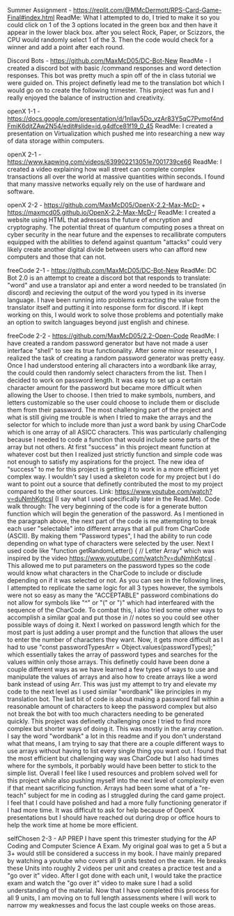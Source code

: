 Summer Assignment - https://replit.com/@MMcDermott/RPS-Card-Game-Final#index.html
ReadMe: What I attempted to do, I tried to make it so you could click on 1 of the 3 options located in the green box and then have it appear in the lower black box. after you select Rock, Paper, or Scizzors, the CPU would randomly select 1 of the 3. Then the code would check for a winner and add a point after each round.

Discord Bots - https://github.com/MaxMcD05/DC-Bot-New
ReadMe - I created a discord bot with basic /command responses and word detection responses. This bot was pretty much a spin off of the in class tutorial we were guided on. This project definetly lead me to the translation bot which I would go on to create the following trimester. This project was fun and I really enjoyed the balance of instruction and creativity.

openX 1-1 - https://docs.google.com/presentation/d/1nllav5Do_vzAr83Y5qC7Pvmof4ndFmiK6djtZAw2N54/edit#slide=id.g4dfce81f19_0_45
ReadMe: I created a presentation on Virtualization which pushed me into researching a new way of data storage within computers.

openX 2-1 - https://www.kapwing.com/videos/639902213051e7001739ce66
ReadMe: I created a video explaining how wall street can complete complex transactions all over the world at massive quantities within seconds. I found that many massive networks equally rely on the use of hardware and software.

openX 2-2 - https://github.com/MaxMcD05/OpenX-2.2-Max-McD- + https://maxmcd05.github.io/OpenX-2.2-Max-McD-/
ReadMe: I created a website using HTML that adressess the future of encryption and cryptography. The potential threat of quantum computing poses a threat on cyber security in the near future and the expenses to recallibrate computers equipped with the abilities to defend against quantum "attacks" could very likely create another digital divide between users who can afford new computers and those that can not.

freeCode 2-1 -  https://github.com/MaxMcD05/DC-Bot-New
ReadMe: DC Bot 2.0 is an attempt to create a discord bot that responds to translate: "word" and use a translator api and enter a
word needed to be translated (in discord) and recieving the output of the word you typed in its inverse language. I have
been running into problems extracting the value from the translator itself and putting it into response form for discord. If
i kept working on this, I would work to solve those problems and potentially make an option to switch languages beyond
just english and chinese.

freeCode 2-2 - https://github.com/MaxMcD05/2.2-Open-Code
ReadMe: I have created a random password generator but have not made a user interface "shell" to see its true functionality. After some minor research, I realized the task of creating a random password generator was pretty easy. Once I had understood entering all characters into a wordbank like array, the could could then randomly select characters frrom the list. Then I decided to work on password length. It was easy to set up a certain character amount for the password but became more difficult when allowing the User to choose. I then tried to make symbols, numbers, and letters customizable so the user could choose to include them or disclude them from their password. The most challenging part of the project and what is still giving me trouble is when I tried to make the arrays and the selector for which to include more than just a word bank by using CharCode which is one array of all ASICC characters. This was particularly challenging because I needed to code a function that would include some parts of the array but not others. At first "success" in this project meant function at whatever cost but then I realized just strictly function and simple code was not enough to satisfy my aspirations for the project. The new idea of "success" to me for this project is getting it to work in a more efficient yet complex way. I wouldn't say I used a skeleton code for my project but I do want to point out a source that definetly contributed the most to my project compared to the other sources. Link: https://www.youtube.com/watch?v=duNmhKgtcsI (I say what I used specifically later in the Read.Me).
Code walk through: The very beginning of the code is for a generate button function which will begin the generation of the password. As I mentioned in the paragraph above, the next part of the code is me attempting to break each user "selectable" into different arrays that all pull from CharCode (ASCII). By making them "Password types", I had the ability to run code depending on what type of characters were selected by the user. Next I used code like "function getRandomLetter() { // Letter Array" which was inspired by the video https://www.youtube.com/watch?v=duNmhKgtcsI . This allowed me to put parameters on the password types so the code would know what characters in the CharCode to include or disclude depending on if it was selected or not. As you can see in the following lines, I attempted to replicate the same logic for all 3 types however, the symbols were not so easy as many the "ACCEPTABLE" password combinations do not allow for symbols like "^" or "(" or ")" which had interfeared with the sequence of the CharCode. To combat this, I also tried some other ways to accomplish a similar goal and put those in // notes so you could see other possible ways of doing it. Next I worked on password length which for the most part is just adding a user prompt and the function that allows the user to enter the number of characters they want. Now, it gets more difficult as I had to use "const passwordTypesArr = Object.values(passwordTypes);" which essentially takes the array of password types and searches for the values within only those arrays. This definetly could have been done a couple different ways as we have learned a few types of ways to use and manipulate the values of arrays and also how to create arrays like a word bank instead of using Arr. This was just my attempt to try and elevate my code to the next level as I used similar "wordbank" like principles in my translation bot. The last bit of code is about making a password fall within a reasonable amount of characters to keep the password complex but also not break the bot with too much characters needing to be generated quickly.
This project was definetly challenging once I tried to find more complex but shorter ways of doing it. This was mostly in the array creation. I say the word "wordbank" a lot in this readme and if you don't understand what that means, I am trying to say that there are a couple different ways to use arrays without having to list every single thing you want out. I found that the most efficient but challenging way was CharCode but I also had times where for the symbols, it porbably would have been better to stick to the simple list.
Overall I feel like I used resources and problem solved well for this project while also pushing myself into the next level of complexity even if that meant sacrificing function. Arrays had been some what of a "re-teach" subject for me in coding as I struggled during the card game project. I feel that I could have polished and had a more fully functioning generator if I had more time. It was difficult to ask for help because of OpenX presentations but I should have reached out during drop or office hours to help the work time at home be more efficient.

selfChosen 2-3 - AP PREP
I have spent this trimester studying for the AP Coding and Computer Science A Exam. My original goal was to get a 5 but a 3+ would still be considered a success in my book. I have mainly prepared by watching a youtube who covers all 9 units tested on the exam. He breaks these Units into roughly 2 videos per unit and creates a practice test and a "go over it" video. After I got done with each unit, I would take the practice exam and watch the "go over it" video to make sure I had a solid understanding of the material. Now that I have completed this process for all 9 units, I am moving on to full length assessments where I will work to narrow my weaknesses and focus the last couple weeks on those areas.
